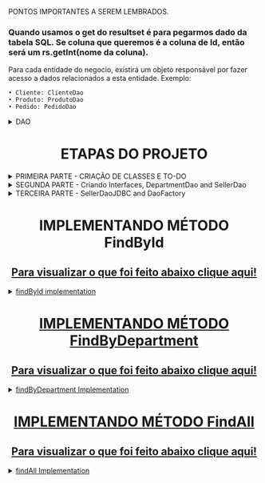 PONTOS IMPORTANTES A SEREM LEMBRADOS.
### Quando usamos o get do resultset é para pegarmos dado da tabela SQL. Se coluna que queremos é a coluna de Id, então será um rs.getInt(nome da coluna). ###


Para cada entidade do negocio, existirá um objeto responsável por fazer acesso a dados relacionados a esta entidade.
Exemplo:

	• Cliente: ClienteDao
	• Produto: ProdutoDao
	• Pedido: PedidoDao

<details>
	<summary>DAO</summary>
Cada DAO será definido por uma interface. Isso porque o acesso aos dados pode mudar no futuro. Hoje pode ser um banco de dados SQL e amanhã será Oracle.
Então para que o contrato seja preservado, usaremos interfaces.

A injeção de dependência pode ser feita por meio do padrã de projeto Factory. 
O objeto Factory é responsável por instanciar as implementaçoes do DAO. Ela tem operações estaticas para instanciar os DAOS.

![image](https://github.com/zenonxd/demo-dao-jdbc/assets/64092861/b28fd55c-5ef2-487c-948c-3412d7956f67)
</details>

<h1 align="center">ETAPAS DO PROJETO </h1>
<details>
	<summary>PRIMEIRA PARTE - CRIAÇÃO DE CLASSES E TO-DO </summary>
Criar Seller e Department, juntamente com seus atributos, construtores, etc. Conforme abaixo:
	
![image](https://github.com/zenonxd/demo-dao-jdbc/assets/64092861/328ce494-98aa-4093-8887-554ca2b43db1)
</details>

<details>
	<summary>SEGUNDA PARTE - Criando Interfaces, DepartmentDao and SellerDao </summary>

A unica diferença é: No SellerDao os dois ultimos são objetos do tipo Seller. E no DepartmentDao do tipo Department.

![image](https://github.com/zenonxd/demo-dao-jdbc/assets/64092861/8464eab7-76a8-44b7-ab73-83081932fe37) ![image](https://github.com/zenonxd/demo-dao-jdbc/assets/64092861/98e0a0d4-8498-4573-97dd-c09c655ecbe5)
</details>

<details>
	<summary>TERCEIRA PARTE - SellerDaoJDBC and DaoFactory</summary>

SellerDaoJDBC - Implementar a interface SellerDao com seu contrato. ![image](https://github.com/zenonxd/demo-dao-jdbc/assets/64092861/c674acb8-4e27-4bf1-b83d-b6ce315acfd6)

DaoFactory - A DaoFactory vai expor um metodo que retorna um tipo da interface. Mas internamente ela instancia uma implementação. 

![image](https://github.com/zenonxd/demo-dao-jdbc/assets/64092861/c9106ec0-9d23-4ae0-81ae-6310638786bc)

Então no programa principal, instanciamos a interface juntamente com a DaoFactory.

![image](https://github.com/zenonxd/demo-dao-jdbc/assets/64092861/e0f18384-9a49-49fe-ba5c-2207f72dbe50)

</details>

<h1 align="center">IMPLEMENTANDO MÉTODO FindById </h1>
<h2 align="center"><a href=https://github.com/zenonxd/demo-dao-jdbc/blob/f3aaf7e782e855f55d9b806e4fd8497dbd928761/src/model/dao/impl/SellerDaoJDBC.java#L42> Para visualizar o que foi feito abaixo clique aqui! </h2>
	
	 
<DETAILS>
	<SUMMARY>findById implementation</SUMMARY>
	
Primeiro, não precisamos dessa vez instanciar uma connection, uma vez que o DAO vai ter uma dependência com a conexão. Portanto: 
Voltando a classe SellerDaoJDBC
1. Criamos um atributo
   
![image](https://github.com/zenonxd/demo-dao-jdbc/assets/64092861/c8dfd7c0-6ad5-48e2-8507-9c4b0ae91557)

2.	Criamos um construtor passando uma Connection conn, e atribuindo a esse paremetro o conn inicial. É o atributo inicial que usamos dentro da SellerDaoJDBC.

![image](https://github.com/zenonxd/demo-dao-jdbc/assets/64092861/79cfe387-4278-4776-b5c6-974247510425)

IMPORTANTE! Sabemos que o ResultSet nos dá um retorno em formato de tabela, conforme abaixo:
![image](https://github.com/zenonxd/demo-dao-jdbc/assets/64092861/4519fb33-1c12-4bf5-aa1b-62422c2c1729)

Porém, quando estamos programando um sistema orientado a objetos, na memoria do computador, queremos ter os objetos associados instanciados em memória.

![image](https://github.com/zenonxd/demo-dao-jdbc/assets/64092861/482db49f-9bfd-4554-bdc9-bc02e509789a)

Em suma, queremos criar um objeto do tipo seller chamado alex que estará associado a outro objeto do tipo Department, com os dados do departamento do alex.

DENTRO DO METODO FindById:

1. Criamos nosso PreparedStatement e ResultSet, intanciando ambos em null.
2. Abrimos nosso bloco Try, passando nosso st e utilizando o "conn" prepareStatement.
3. Passamos a query escrita para dar o select e como sempre a " ? " para preenchermos abaixo.
   
![image](https://github.com/zenonxd/demo-dao-jdbc/assets/64092861/3f935c35-a45d-48e9-ac1d-14257d7c355e)

5. Passamos st.SetInt e preenchemos com o numero desejado e executamos o update.

![image](https://github.com/zenonxd/demo-dao-jdbc/assets/64092861/9d8f72b9-a464-4e6d-90ea-59bf50491e87)

// COMO INSTANCIAR ESSES DADOS DO SQL DENTRO DOS OBJETOS?

![image](https://github.com/zenonxd/demo-dao-jdbc/assets/64092861/4e12b3c4-9156-4aa8-96f4-e929fe819801)

No bloco if em questão, sabemos que ele só irá prosseguir (true) se houver um numero depois do next (que já começa em zero).
Caso sim:

	1. Criamos duas funçoes. Uma para o Seller e outra para o Department.
		a. Na função do Seller, teremos dois parametros (Resultset rs, Department dep)
		b. Na função deparment, somente o parametro do ResultSet
  
<h3> A função instantiateSeller recebe dois parâmetros pois no final da mesma, devemos instanciar também um Department. </h3>

	2. O getInt e getString é a coluna da tabela criada no WorkBench. Ou seja: Int porque irá retornar uma ID da tabela e String pois é retornado um nome. <br>
 	3. SEMPRE QUE DAMOS GET no resultset é pra pegar algo de dentro do SQL. !!! ESSE setId é do objeto e não um set SQL !!!
	
![image](https://github.com/zenonxd/demo-dao-jdbc/assets/64092861/65c95e2b-ad4b-4a78-a68c-4af66e9ae711)

Por fim, nosso if ficará dessa maneira:

![image](https://github.com/zenonxd/demo-dao-jdbc/assets/64092861/7df73626-a091-4cd3-a589-b91a94e68306)

Teste final no main:

![image](https://github.com/zenonxd/demo-dao-jdbc/assets/64092861/05732275-ebf7-4a7a-b151-77042c0cc36d)

</DETAILS>

<h1 align="center">IMPLEMENTANDO MÉTODO FindByDepartment </h1>
<h2 align="center"><a href=https://github.com/zenonxd/demo-dao-jdbc/blob/f3aaf7e782e855f55d9b806e4fd8497dbd928761/src/model/dao/impl/SellerDaoJDBC.java#L97> Para visualizar o que foi feito abaixo clique aqui! </h2>

<DETAILS>
	<SUMMARY>findByDepartment Implementation</SUMMARY>
	
Primeiramente, é incorreto nós instanciarmos vários departamentos.
Dessa vez, como são vários valores retornados ao invés de if dentro do método, usaremos while Ou seja, "enquanto existir um próximo (rs.next)".

1. Iniciaremos criando uma Lista fora do loop while.
   
![image](https://github.com/zenonxd/demo-dao-jdbc/assets/64092861/98d548ea-25a0-46b3-9dd0-5be1179b71c1)

A resolução parece boa, mas na verdade é uma má prática pois intanciaremos vários departments.

![image](https://github.com/zenonxd/demo-dao-jdbc/assets/64092861/dcd40f17-e9fb-40d8-9db8-3d1826eb47a2)

<h3> Para uma boa pratica, usaremos o Map! </h3>

1. Criaremos um map fora do laço while.
2. Dentro do laço while:
	a. Criaremos um Department, dando o get na Coluna: Department dep = map.get(rs.getInt("DepartmentId"));
           Basicamente esse comando busca dentro do Map se ja existe algum departamento com a Id = 2 (valor que está dentro do resultset (rs.next)
   
3. Se o dep == null, instanciaremos o dep e colocaremos dentro do Map para que na proxima vez eu possa verificar que ele ja existe.
   
![image](https://github.com/zenonxd/demo-dao-jdbc/assets/64092861/ac721930-12ac-4232-b9ec-e7c34b2801b0)

4. Por fim, teremos a instanciação do Seller, passando o rs + dep e adicionando a lista.

![image](https://github.com/zenonxd/demo-dao-jdbc/assets/64092861/1d117112-e033-4fbe-8d7a-970918f1e362)

Teste final no main:

![image](https://github.com/zenonxd/demo-dao-jdbc/assets/64092861/46f7da24-2e4a-4d65-b12c-a6581b9915ca)

 
</DETAILS>

<h1 align="center">IMPLEMENTANDO MÉTODO FindAll </h1>
<h2 align="center"><a href=https://github.com/zenonxd/demo-dao-jdbc/blob/ba7a302a0a26b238a7f2b6faec21108966912c57/src/model/dao/impl/SellerDaoJDBC.java#L89> Para visualizar o que foi feito abaixo clique aqui! </h2>

<DETAILS>
	<SUMMARY>findAll Implementation</SUMMARY>
	
Será a mesma estrutura do findByDepartment!

Só trocaremos a query digitada e não precisaremos passar o st.setInt pois dessa o vez o select é sem where.

![image](https://github.com/zenonxd/demo-dao-jdbc/assets/64092861/91289379-cdd7-493f-a683-a958c1e48d4d)

Implementação no programa inicial:

 ![image](https://github.com/zenonxd/demo-dao-jdbc/assets/64092861/e031c200-4a45-4eaa-8858-475741e7aeeb)

</DETAILS>


